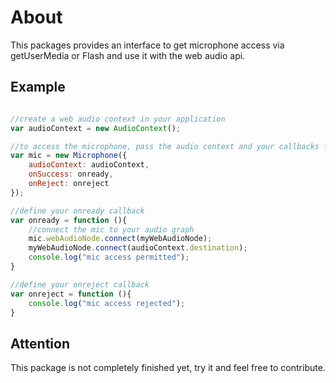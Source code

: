 # About

This packages provides an interface to get microphone access via getUserMedia
or Flash and use it with the web audio api.

## Example

```javascript

//create a web audio context in your application
var audioContext = new AudioContext();

//to access the microphone, pass the audio context and your callbacks functions
var mic = new Microphone({
    audioContext: audioContext, 
    onSuccess: onready, 
    onReject: onreject
});

//define your onready callback
var onready = function (){
    //connect the mic to your audio graph
    mic.webAudioNode.connect(myWebAudioNode);
    myWebAudioNode.connect(audioContext.destination);
    console.log("mic access permitted");
}

//define your onreject callback
var onreject = function (){
    console.log("mic access rejected");
}

```
## Attention

This package is not completely finished yet, try it and feel free to contribute.

